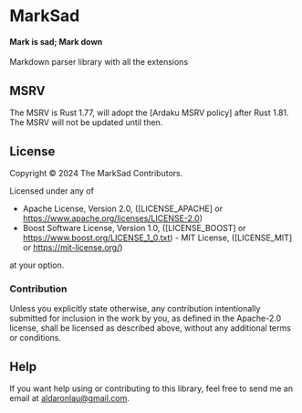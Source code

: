 # MarkSad

#### Mark is sad; Mark down

Markdown parser library with all the extensions

## MSRV

The MSRV is Rust 1.77, will adopt the [Ardaku MSRV policy] after Rust 1.81.
The MSRV will not be updated until then.

## License
Copyright © 2024 The MarkSad Contributors.

Licensed under any of
 - Apache License, Version 2.0, ([LICENSE\_APACHE] or
   <https://www.apache.org/licenses/LICENSE-2.0>)
 - Boost Software License, Version 1.0, ([LICENSE\_BOOST] or
   <https://www.boost.org/LICENSE_1_0.txt>) - MIT License, ([LICENSE\_MIT] or
   <https://mit-license.org/>)

at your option.

### Contribution
Unless you explicitly state otherwise, any contribution intentionally submitted
for inclusion in the work by you, as defined in the Apache-2.0 license, shall be
licensed as described above, without any additional terms or conditions.

## Help
If you want help using or contributing to this library, feel free to send me an
email at <aldaronlau@gmail.com>.
